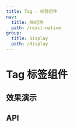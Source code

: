 ```yaml
---
title: Tag - 标签组件
nav:
  title: RN组件
  path: /react-native
group:
  title: Display
  path: /display
---
```


# Tag 标签组件

## 效果演示

## API

